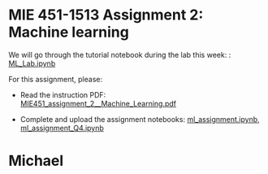 # MIE 451-1513 Assignment 2: Machine learning

We will go through the tutorial notebook during the lab this week: : [ML_Lab.ipynb](ML_lab.ipynb)


For this assignment, please:

- Read the instruction PDF:  
[MIE451_assignment_2__Machine_Learning.pdf](MIE_451_Decision_Support_Systems_Assignment_2__Machine_Learning__ML_.pdf)

- Complete and upload the assignment notebooks: [ml_assignment.ipynb](ml_assignment.ipynb), [ml_assignment_Q4.ipynb](ml_assignment_Q4.ipynb)

# Michael
